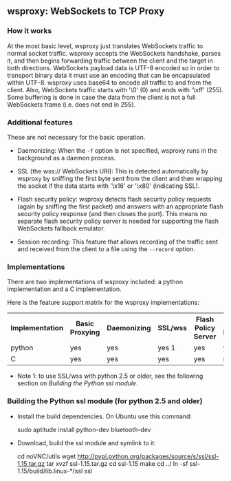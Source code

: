 ## wsproxy: WebSockets to TCP Proxy


### How it works

At the most basic level, wsproxy just translates WebSockets traffic
to normal socket traffic. wsproxy accepts the WebSockets handshake,
parses it, and then begins forwarding traffic between the client and
the target in both directions. WebSockets payload data is UTF-8
encoded so in order to transport binary data it must use an encoding
that can be encapsulated within UTF-8. wsproxy uses base64 to encode
all traffic to and from the client. Also, WebSockets traffic starts
with '\0' (0) and ends with '\xff' (255). Some buffering is done in
case the data from the client is not a full WebSockets frame (i.e.
does not end in 255).


### Additional features

These are not necessary for the basic operation.

* Daemonizing: When the `-f` option is not specified, wsproxy runs
  in the background as a daemon process.

* SSL (the wss:// WebSockets URI): This is detected automatically by
  wsproxy by sniffing the first byte sent from the client and then
  wrapping the socket if the data starts with '\x16' or '\x80'
  (indicating SSL).

* Flash security policy: wsproxy detects flash security policy
  requests (again by sniffing the first packet) and answers with an
  appropriate flash security policy response (and then closes the
  port). This means no separate flash security policy server is needed
  for supporting the flash WebSockets fallback emulator.

* Session recording: This feature that allows recording of the traffic
  sent and received from the client to a file using the `--record`
  option.


### Implementations

There are two implementations of wsproxy included: a python
implementation and a C implementation.

Here is the feature support matrix for the wsproxy implementations:


<table>
    <tr>
        <th>Implementation</th>
        <th>Basic Proxying</th>
        <th>Daemonizing</th>
        <th>SSL/wss</th>
        <th>Flash Policy Server</th>
        <th>Session Recording</th>
    </tr> <tr>
        <td>python</td>
        <td>yes</td>
        <td>yes</td>
        <td>yes 1</td>
        <td>yes</td>
        <td>yes</td>
    </tr> <tr>
        <td>C</td>
        <td>yes</td>
        <td>yes</td>
        <td>yes</td>
        <td>yes</td>
        <td>no</td>
    </tr>
</table>

* Note 1: to use SSL/wss with python 2.5 or older, see the following
  section on *Building the Python ssl module*.


### Building the Python ssl module (for python 2.5 and older)

* Install the build dependencies. On Ubuntu use this command:

    sudo aptitude install python-dev bluetooth-dev

* Download, build the ssl module and symlink to it:

    cd noVNC/utils
    wget http://pypi.python.org/packages/source/s/ssl/ssl-1.15.tar.gz
    tar xvzf ssl-1.15.tar.gz
    cd ssl-1.15
    make
    cd ../
    ln -sf ssl-1.15/build/lib.linux-*/ssl ssl

